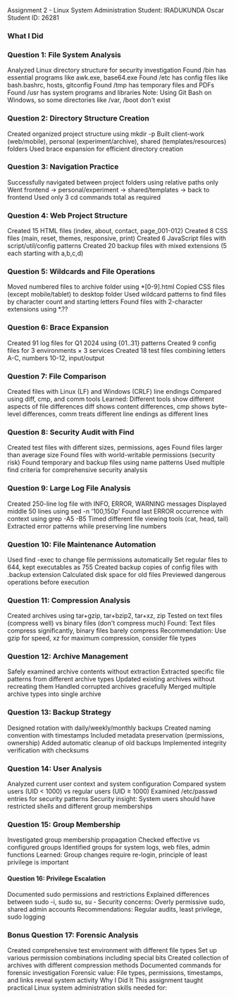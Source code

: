 Assignment 2 - Linux System Administration
Student: IRADUKUNDA Oscar
Student ID: 26281


### What I Did

### Question 1: File System Analysis

Analyzed Linux directory structure for security investigation
Found /bin has essential programs like awk.exe, base64.exe
Found /etc has config files like bash.bashrc, hosts, gitconfig
Found /tmp has temporary files and PDFs
Found /usr has system programs and libraries
Note: Using Git Bash on Windows, so some directories like /var, /boot don't exist


### Question 2: Directory Structure Creation

Created organized project structure using mkdir -p
Built client-work (web/mobile), personal (experiment/archive), shared (templates/resources) folders
Used brace expansion for efficient directory creation

### Question 3: Navigation Practice
Successfully navigated between project folders using relative paths only
Went frontend → personal/experiment → shared/templates → back to frontend
Used only 3 cd commands total as required


### Question 4: Web Project Structure
Created 15 HTML files (index, about, contact, page_001-012)
Created 8 CSS files (main, reset, themes, responsive, print)
Created 6 JavaScript files with script/util/config patterns
Created 20 backup files with mixed extensions (5 each starting with a,b,c,d)


### Question 5: Wildcards and File Operations


Moved numbered files to archive folder using *[0-9].html
Copied CSS files (except mobile/tablet) to desktop folder
Used wildcard patterns to find files by character count and starting letters
Found files with 2-character extensions using *.??


### Question 6: Brace Expansion

Created 91 log files for Q1 2024 using {01..31} patterns
Created 9 config files for 3 environments × 3 services
Created 18 test files combining letters A-C, numbers 10-12, input/output

### Question 7: File Comparison

Created files with Linux (LF) and Windows (CRLF) line endings
Compared using diff, cmp, and comm tools
Learned: Different tools show different aspects of file differences
diff shows content differences, cmp shows byte-level differences, comm treats different line endings as different lines

### Question 8: Security Audit with Find


Created test files with different sizes, permissions, ages
Found files larger than average size
Found files with world-writable permissions (security risk)
Found temporary and backup files using name patterns
Used multiple find criteria for comprehensive security analysis

### Question 9: Large Log File Analysis


Created 250-line log file with INFO, ERROR, WARNING messages
Displayed middle 50 lines using sed -n '100,150p'
Found last ERROR occurrence with context using grep -A5 -B5
Timed different file viewing tools (cat, head, tail)
Extracted error patterns while preserving line numbers


### Question 10: File Maintenance Automation

Used find -exec to change file permissions automatically
Set regular files to 644, kept executables as 755
Created backup copies of config files with .backup extension
Calculated disk space for old files
Previewed dangerous operations before execution


### Question 11: Compression Analysis

Created archives using tar+gzip, tar+bzip2, tar+xz, zip
Tested on text files (compress well) vs binary files (don't compress much)
Found: Text files compress significantly, binary files barely compress
Recommendation: Use gzip for speed, xz for maximum compression, consider file types

### Question 12: Archive Management

Safely examined archive contents without extraction
Extracted specific file patterns from different archive types
Updated existing archives without recreating them
Handled corrupted archives gracefully
Merged multiple archive types into single archive


### Question 13: Backup Strategy

Designed rotation with daily/weekly/monthly backups
Created naming convention with timestamps
Included metadata preservation (permissions, ownership)
Added automatic cleanup of old backups
Implemented integrity verification with checksums


### Question 14: User Analysis
Analyzed current user context and system configuration
Compared system users (UID < 1000) vs regular users (UID ≥ 1000)
Examined /etc/passwd entries for security patterns
Security insight: System users should have restricted shells and different group memberships


### Question 15: Group Membership
Investigated group membership propagation
Checked effective vs configured groups
Identified groups for system logs, web files, admin functions
Learned: Group changes require re-login, principle of least privilege is important


#### Question 16: Privilege Escalation
Documented sudo permissions and restrictions
Explained differences between sudo -i, sudo su, su -
Security concerns: Overly permissive sudo, shared admin accounts
Recommendations: Regular audits, least privilege, sudo logging


### Bonus Question 17: Forensic Analysis

Created comprehensive test environment with different file types
Set up various permission combinations including special bits
Created collection of archives with different compression methods
Documented commands for forensic investigation
Forensic value: File types, permissions, timestamps, and links reveal system activity
Why I Did It
This assignment taught practical Linux system administration skills needed for:

